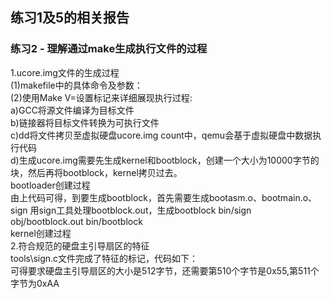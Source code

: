 ## 练习1及5的相关报告

### 练习2 - 理解通过make生成执行文件的过程

1.ucore.img文件的生成过程<br>
(1)makefile中的具体命令及参数：<br>
(2)使用Make V=设置标记来详细展现执行过程:<br>
  a)GCC将源文件编译为目标文件<br>
  b)链接器将目标文件转换为可执行文件<br>
  c)dd将文件拷贝至虚拟硬盘ucore.img count中，qemu会基于虚拟硬盘中数据执行代码<br>
  d)生成ucore.img需要先生成kernel和bootblock，创建一个大小为10000字节的块，然后再将bootblock，kernel拷贝过去。<br>
bootloader创建过程<br>
由上代码可得，到要生成bootblock，首先需要生成bootasm.o、bootmain.o、sign
用sign工具处理bootblock.out，生成bootblock
bin/sign obj/bootblock.out bin/bootblock<br>
kernel创建过程<br>
2.符合规范的硬盘主引导扇区的特征<br>
tools\sign.c文件完成了特征的标记，代码如下：<br>
可得要求硬盘主引导扇区的大小是512字节，还需要第510个字节是0x55,第511个字节为0xAA<br>
